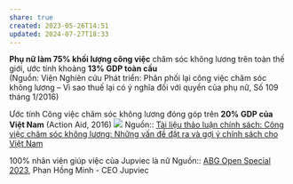 ```yaml
---
share: true
created: 2023-05-26T14:51
updated: 2024-07-27T18:33
---
```

**Phụ nữ làm 75% khối lượng công việc** chăm sóc không lương trên toàn thế giới, ước tính khoảng **13% GDP toàn cầu**  
(Nguồn: Viện Nghiên cứu Phát triển: Phân phối lại công việc chăm sóc không lương – Vì sao thuế lại có ý nghĩa đối với quyền của phụ nữ, Số 109 tháng 1/2016)  

Ước tính Công việc chăm sóc không lương đóng góp trên **20% GDP của Việt Nam** (Action Aid, 2016)
![](https://i.imgur.com/JT6FU4Y.png)
Nguồn:: [Tài liệu thảo luận chính sách: Công việc chăm sóc không lương: Những vấn đề đặt ra và gợi ý chính sách cho Việt Nam](https://vietnam.un.org/sites/default/files/2019-08/Unpaid_Care_and_Domestic_Work_-_Tieng_Viet.pdf)

100% nhân viên giúp việc của Jupviec là nữ
Nguồn:: [ABG Open Special 2023](ABG%20Open%20Special%202023.md), Phan Hồng Minh - CEO Jupviec
